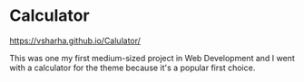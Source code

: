 # Calculator
https://vsharha.github.io/Calulator/

This was one my first medium-sized project in Web Development and I went with a calculator for the theme because it's a popular first choice.

